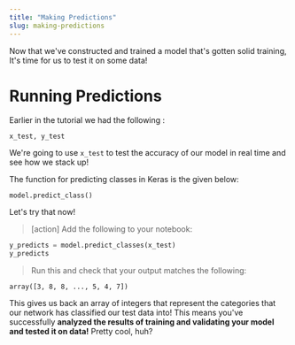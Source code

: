 ```yaml
---
title: "Making Predictions"
slug: making-predictions
---
```


Now that we've constructed and trained a model that's gotten solid training, It's time for us to test it on some data!

# Running Predictions

Earlier in the tutorial we had the following :

`x_test, y_test`

We're going to use `x_test` to test the accuracy of our model in real time and see how we stack up!

The function for predicting classes in Keras is the given below:

`model.predict_class()`

Let's try that now!

>[action]
> Add the following to your notebook:
>
```python
y_predicts = model.predict_classes(x_test)
y_predicts
```
>
> Run this and check that your output matches the following:
>
```
array([3, 8, 8, ..., 5, 4, 7])
```

This gives us back an array of integers that represent the categories that our network has classified our test data into! This means you've successfully **analyzed the results of training and validating your model and tested it on data!** Pretty cool, huh?
